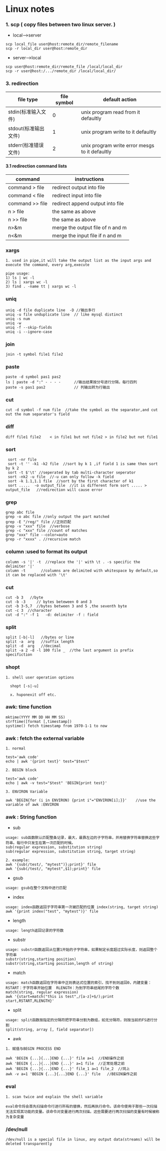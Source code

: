 # Linux notes

### 1. scp  ( copy files between two linux server. )
* local-->server

```
scp local_file user@host:remote_dir/remote_filename  
scp -r local_dir user@host:remote_dir
```

* server-->local

```
scp user@host:remote_dir/remote_file /local/local_dir
scp -r user@host:/.../remote_dir /local/local_dir/
```



### 3. redirection

file type           |        file symbol              |  default action
--------------------|---------------------------------|------------------------------------
stdin(标准输入文件) |               0                 | unix program read from it defaultly
stdout(标准输出文件)|               1                 | unix program write to it defaultly
stderr(标准错误文件)|               2                 | unix program write error mesgs to it defaultly


#### 3.1 redirection command lists

command        | instructions
---------------|-------------
command > file | redirect output into file 
command < file | redirect input into file
command >> file| redirect append output into file
n > file       | the same as above
n >> file      | the same as above
n>&m           | merge the output file of n and m 
n<&m           | merge the input file if n and m 


### xargs

```
1. used in pipe,it will take the output list as the input args and execute the command, every arg,execute

pipe usage: 
1) ls | wc -l
2) ls | xargs wc -l
3) find . -name tt | xargs wc -l
```

### uniq

```
uniq -d file duplicate line  -D //输出多行
uniq -u file unduplicate line  // like mysql distinct
uniq -s num
uniq -w 
uniq -f --skip-fields
uniq -i --ignore-case
```

### join 

`join -t symbol file1 file2`

### paste 

```
paste -d symbol pas1 pas2
ls | paste -d ":" - - - -      //输出结果按分号进行分隔，每行四列 
paste -s pas1 pas2             // 列输出转为行输出
```

### cut

```
cut -d symbol -f num file  //take the symbol as the separator,and cut out the num separator's field
```

### diff

```
diff file1 file2    < in file1 but not file2 > in file2 but not file1
```

### sort

```
 sort -nr file
 sort -t '' -k1 -k2 file  //sort by k 1 ,if field 1 is same then sort by k 2
 sort -t $'\t' //seperated by tab multi-character seperator
 sort -nk2 -u file  //-u can only follow -k field
 sort -k 1.1,1.1 file  //sort by the first character of k1
 sort .....  -o output_file  //it is different form sort ..... > output_file   //redirection will cause error
```

### grep

```
grep abc file
grep -o abc file //only output the part matched
grep -E "/reg/" file //正则匹配
grep -v "xxx" file  //verbose
grep -c "xxx" file //count of matches
grep "xxx" file --color=auto
grep -r "xxxx" . //recursive match
```

### column :used to format its output

```
column -s '|' -t  //replace the '|' with \t . -s specific the delimiter '|' 
column -t       //columns are delimited with whitespace by default,so it can be replaced with '\t' 
```

###  cut 

```
cut -b 3   //byte
cut -b -3     // bytes beteween 0 and 3
cut -b 3-5,7  //bytes between 3 and 5 ,the seventh byte
cut -c 3  //character
cut -d ":" -f 1   -d: delimiter -f : field
```

### split

```
split [-b|-l]   //bytes or line
split -a  arg   //suffix length
split -d  arg   //decimal
split -a 2 -d -l 100 file _  //the last argument is prefix specifiction
```

### shopt  

```
1. shell user operation options

  shopt [-s|-u]
  
  x. huponexit off etc.
```

### awk: time function

```
mktime(YYYY MM DD HH MM SS) 
strftime([format [,timestamp])
systime() fetch timestamp from 1970-1-1 to now
```

### awk : fetch the external variable

```
1. normal

test='awk code'
echo | awk '{print test}' test="$test"

2. BEGIN block

test='awk code'
echo | awk -v test="$test" 'BEGIN{print test}'

3. ENVIRON Variable

awk 'BEGIN{for (i in ENVIRON) {print i"="ENVIRON[i];}}'    //use the variable of awk :ENVIRON
```

### awk : String function

* sub

```
usage: sub函数默认匹配整条记录，最大，最靠左边的子字符串，并用替换字符串替换这些字符串。每行中只发生在第一次匹配的时候。  
sub(regular expression, substitution string)
sub(regular expression, substitution string, target string)

2. example:
awk '{sub(/test/, "mytest")};print}' file  
awk '{sub(/test/, "mytest",$1);print}' file
```

* gsub

```
usage: gsub在整个文档中进行匹配
```

* index

```
usage: index函数返回子字符串第一次被匹配的位置 index(string, target string)  
awk '{print index("test", "mytest")}' file
```

* length

``` 
usage: length返回记录的字符数
```

* substr

```
usage: substr函数返回从位置1开始的子字符串，如果制定长度超过实际长度，则返回整个字符串  
substr(string,starting position)  
substr(string,starting position,length of string)
```

* match

```
usage: match函数返回在字符串中正则表达式位置的索引，找不到则返回0，内建变量：RSTART：子字符串开始位置  RLENGTH：为到字符串结尾的字符个数  
match(string, regular expression)  
awk '{start=match("this is test",/[a-z]+$/);print start,RSTART,RLENGTH}'  
```

* split

```
usage: split函数按指定的分隔符把字符串分割为数组，如无分隔符，则按当前的FS进行分割
split(string, array [, field separator])  
```

* awk 

```
1. 赋值与BEGIN PROCESS END

awk 'BEGIN {...}{...}END {...}' file a=1  //END操作之前
awk 'BEGIN {...}{...}END {...}' a=1 file  //正常处理之前
awk 'BEGIN {...}{...}END {...}' file_1 a=1 file_2  //同上
awk -v a=1 'BEGIN {...}{...}END {...}' file   //BEGIN操作之前
```


### eval  

```
1. scan twice and explain the shell variable

eval命令将会首先扫描命令行进行所有的替换，然后再执行命令。该命令使用于那些一次扫描无法实现其功能的变量。该命令对变量进行两次扫描。这些需要进行两次扫描的变量有时候被称为复杂变量
```

### /dev/null

```
/dev/null is a special file in linux, any output data(streams) will be deleted transparently
```
